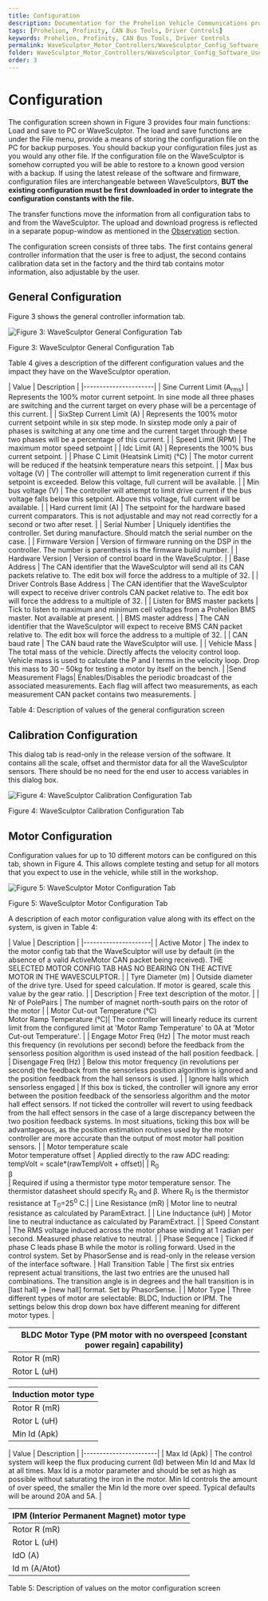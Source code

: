```yaml
---
title: Configuration
description: Documentation for the Prohelion Vehicle Communications protocol
tags: [Prohelion, Profinity, CAN Bus Tools, Driver Controls]
keywords: Prohelion, Profinity, CAN Bus Tools, Driver Controls
permalink: WaveSculptor_Motor_Controllers/WaveSculptor_Config_Software_User_Manual/Configuration.html
folder: WaveSculptor_Motor_Controllers/WaveSculptor_Config_Software_User_Manual
order: 3
---
```


# Configuration

The configuration screen shown in Figure 3 provides four main functions: Load and save to PC or WaveSculptor. The load and save functions are under the File menu, provide a means of storing the configuration file on the PC for backup purposes. You should backup your configuration files just as you would any other file. If the configuration file on the WaveSculptor is somehow corrupted you will be able to restore to a known good version with a backup. If using the latest release of the software and firmware, configuration files are  interchangeable between WaveSculptors, <strong>BUT the existing configuration must be first downloaded in order to integrate the configuration constants with the file.</strong>

The transfer functions move the information from all configuration tabs to and from the WaveSculptor. The upload and download progress is reflected in a separate popup-window as mentioned in the [Observation](Observation) section.

The configuration screen consists of three tabs. The first contains general controller information that the user is free to adjust, the second contains calibration data set in the factory and the third tab contains motor information, also adjustable by the user.

## General Configuration

Figure 3 shows the general controller information tab. 

![Figure 3: WaveSculptor General Configuration Tab]({{site.dox.baseurl}}/images/WaveSculptor_config_software_user_manual/general_configuration_tab.jpg)

Figure 3: WaveSculptor General Configuration Tab

Table 4 gives a description of the different configuration values and the impact they have on the WaveSculptor operation.

| Value | Description |
|----------------------|
| Sine Current Limit (A<sub>rms</sub>) | Represents the 100% motor current setpoint. In sine mode all three phases are switching and the current target on every phase will be a percentage of this current. |
| SixStep Current Limit (A) | Represents the 100% motor current setpoint while in six step mode. In sixstep mode only a pair of phases is switching at any one time and the current target through these two phases will be a percentage of this current. |
| Speed Limit (RPM) | The maximum motor speed setpoint |
| Idc Limit (A) | Represents the 100% bus current setpoint. |
| Phase C Limit (Heatsink Limit) (°C) | The motor current will be reduced if the heatsink temperature nears this setpoint. | 
| Max bus voltage (V) | The controller will attempt to limit regeneration current if this setpoint is exceeded.  Below this voltage, full current will be available. |
| Min bus voltage (V) | The controller will attempt to limit drive current if the bus voltage falls below this setpoint.  Above this voltage, full current will be available. |
| Hard current limit (A) | The setpoint for the hardware based current comparators. This is not adjustable and may not read correctly for a second or two after reset. |
| Serial Number | Uniquely identifies the controller. Set during manufacture. Should match the serial number on the case. |
| Firmware Version | Version of firmware running on the DSP in the controller. The number is parenthesis is the firmware build number. |
| Hardware Version | Version of control board in the WaveSculptor. |
| Base Address | The CAN identifier that the WaveSculptor will send all its CAN packets relative to. The edit box will force the address to a multiple of 32. | 
| Driver Controls Base Address | The CAN identifier that the WaveSculptor will expect to receive driver controls CAN packet relative to. The edit box will force the address to a multiple of 32. |
| Listen for BMS master packets | Tick to listen to maximum and minimum cell voltages from a Prohelion BMS master. Not available at present. |
| BMS master address | The CAN identifier that the WaveSculptor will expect to receive BMS CAN packet relative to. The edit box will force the address to a multiple of 32. |
| CAN baud rate | The CAN baud rate the WaveSculptor will use. |
| Vehicle Mass | The total mass of the vehicle. Directly affects the velocity control loop. Vehicle mass is used to calculate the P and I terms in the velocity loop. Drop this mass to 30 – 50kg for testing a motor by itself on the bench. |
|Send Measurement Flags| Enables/Disables the periodic broadcast of the associated measurements. Each flag will affect two measurements, as each measurement CAN packet contains two measurements. |

Table 4: Description of values of the general configuration screen 

## Calibration Configuration 

This dialog tab is read-only in the release version of the software. It contains all the scale, offset and thermistor data for all the WaveSculptor sensors. There should be no need for the end user to access variables in this dialog box. 

![Figure 4: WaveSculptor Calibration Configuration Tab]({{site.dox.baseurl}}/images/WaveSculptor_config_software_user_manual/calibration_configuration_tab.jpg)

Figure 4: WaveSculptor Calibration Configuration Tab

## Motor Configuration

Configuration values for up to 10 different motors can be configured on this tab, shown in Figure 4. This allows complete testing and setup for all motors that you expect to use in the vehicle, while still in the workshop.

![Figure 5: WaveSculptor Motor Configuration Tab]({{site.dox.baseurl}}/images/WaveSculptor_config_software_user_manual/motor_configuration_tab.jpg)

Figure 5: WaveSculptor Motor Configuration Tab

A description of each motor configuration value along with its effect on the system, is given in Table 4:

| Value | Description | 
|---------------------|
| Active Motor | The index to the motor config tab that the WaveSculptor will use by default (in the absence of a valid ActiveMotor CAN packet being received). THE SELECTED MOTOR CONFIG TAB HAS NO BEARING ON THE ACTIVE MOTOR IN THE WAVESCULPTOR. |
| Tyre Diameter (m) | Outside diameter of the drive tyre. Used for speed calculation. If motor is geared, scale this value by the gear ratio. |
| Description | Free text description of the motor. |
| Nr of PolePairs | The number of magnet north-south pairs on the rotor of the motor |
| Motor Cut-out Temperature (°C)<br>Motor Ramp Temperature (°C)| The controller will linearly reduce its current limit from the configured limit at 'Motor Ramp Temperature' to 0A at 'Motor Cut-out Temperature'. |
| Engage Motor Freq (Hz) | The motor must reach this frequency (in revolutions per second) before the feedback from the sensorless position  algorithm is used instead of the hall position feedback. |
| Disengage Freq (Hz) | Below this motor frequency (in revolutions per second) the feedback from the sensorless position algorithm is ignored and the position feedback from the hall sensors is used. |
| Ignore halls which sensorless engaged | If this box is ticked, the controller will ignore any error between the position feedback of the sensorless algorithm and the motor hall effect sensors. If not ticked the controller will revert to using feedback from the hall effect sensors in the case of a large discrepancy between the two position feedback systems.  In most situations, ticking this box will be advantageous, as the position estimation routines used by the motor controller are more accurate than the output of most motor hall position sensors. |
| Motor temperature scale<br>Motor temperature offset | Applied directly to the raw ADC reading:<br>tempVolt = scale*(rawTempVolt + offset)|
| R<sub>0</sub><br>β<br>| Required if using a thermistor type motor temperature sensor. The thermistor datasheet should specify R<sub>0</sub> and β. Where R<sub>0</sub> is the thermistor resistance at T<sub>0</sub>=25<sup>0</sup> C.|
| Line Resistance (mR) | Motor line to neutral resistance as calculated by ParamExtract. |
| Line Inductance (uH) | Motor line to neutral inductance as calculated by ParamExtract. |
| Speed Constant | The RMS voltage induced across the motor phase winding at 1 radian per second. Measured phase relative to neutral. |
| Phase Sequence | Ticked if phase C leads phase B while the motor is rolling forward. Used in the control system. Set by PhasorSense and is read-only in the release version of the interface software.
| Hall Transition Table | The first six entries represent actual transitions, the last two entries are the unused hall combinations. The transition angle is in degrees and the hall transition is in [last hall] => [new hall] format. Set by PhasorSense. |
| Motor Type | Three different types of motor are selectable: BLDC, Induction or IPM. The settings below this drop down box have different meaning for different motor types. |

| BLDC Motor Type (PM motor with no overspeed [constant power regain] capability) |
|-----------------------------------------------------------------------------------|
| Rotor R (mR) | Not used |
| Rotor L (uH) | Not used |

| Induction motor type |
|-----------------------|
| Rotor R (mR) | Rotor resistance calculated by ImExtract |
| Rotor L (uH) | Rotor resistance calculated by ImExtract |
| Min Id (Apk) | - | 

| Value | Description |
|-----------------------| 
| Max Id (Apk) | The control system will keep the flux producing current (Id) between Min Id and Max Id at all times. Max Id is a motor parameter and should be set as high as possible without saturating the iron in the motor. Min Id controls the amount of over speed, the smaller the Min Id the more over speed. Typical defaults will be around 20A and 5A. | 

| IPM (Interior Permanent Magnet) motor type |
|---------------------------------------------|
| Rotor R (mR) | Not used |
| Rotor L (uH) | Lq inductance of the IPM motor, whereas the Line inductance is the Ld inductance of the IPM motor. |
| IdO (A) | TBD |
| Id m (A/Atot) | TBD |

Table 5: Description of values on the motor configuration screen